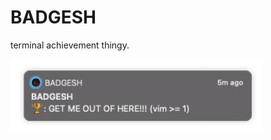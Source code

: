 # BADGESH
terminal achievement thingy.

<img src="https://github.com/duart38/BADGESH/blob/main/images/notf1.png?raw=true" alt="drawing" width="80%"/>
